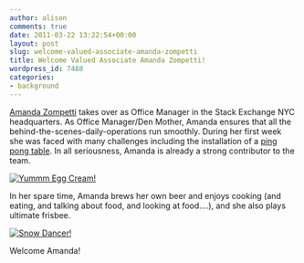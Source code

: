 ```yaml
---
author: alison
comments: true
date: 2011-03-22 13:22:54+00:00
layout: post
slug: welcome-valued-associate-amanda-zompetti
title: Welcome Valued Associate Amanda Zompetti!
wordpress_id: 7488
categories:
- background
---
```


[Amanda Zompetti](http://stackoverflow.com/users/643152/zomp626) takes over as Office Manager in the Stack Exchange NYC headquarters. As Office Manager/Den Mother, Amanda ensures that all the behind-the-scenes-daily-operations run smoothly. During her first week she was faced with many challenges including the installation of a [ping pong table](http://yfrog.com/gzwg6qpj). In all seriousness, Amanda is already a strong contributor to the team.

[![Yummm Egg Cream!](http://blog.stackoverflow.com/wp-content/uploads/egg-cream-e1300723988366.jpg)](http://blog.stackoverflow.com/wp-content/uploads/egg-cream.jpg)

In her spare time, Amanda brews her own beer and enjoys cooking (and eating, and talking about food, and looking at food....), and she also plays ultimate frisbee.

[![Snow Dancer!](http://blog.stackoverflow.com/wp-content/uploads/Snow-e1300724047624.jpg)](http://blog.stackoverflow.com/wp-content/uploads/Snow.jpg)





Welcome Amanda!








